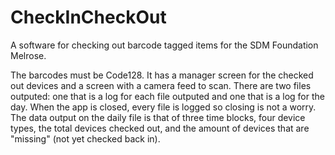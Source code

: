 # CheckInCheckOut
A software for checking out barcode tagged items for the SDM Foundation Melrose.

The barcodes must be Code128. It has a manager screen for the checked out devices and a screen with a camera feed to scan. 
There are two files outputed: one that is a log for each file outputed and one that is a log for the day.
When the app is closed, every file is logged so closing is not a worry. 
The data output on the daily file is that of three time blocks, four device types, the total devices checked out,
and the amount of devices that are "missing" (not yet checked back in).
